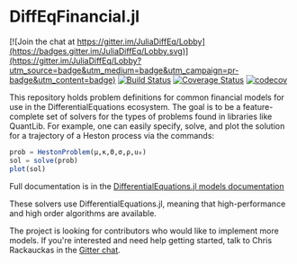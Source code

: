 # DiffEqFinancial.jl

[![Join the chat at https://gitter.im/JuliaDiffEq/Lobby](https://badges.gitter.im/JuliaDiffEq/Lobby.svg)](https://gitter.im/JuliaDiffEq/Lobby?utm_source=badge&utm_medium=badge&utm_campaign=pr-badge&utm_content=badge)
[![Build Status](https://github.com/SciML/DiffEqFinancial.jl/workflows/CI/badge.svg)](https://github.com/SciML/DiffEqFinancial.jl/actions?query=workflow%3ACI)
[![Coverage Status](https://coveralls.io/repos/github/JuliaDiffEq/FinancialModels.jl/badge.svg)](https://coveralls.io/github/JuliaDiffEq/DiffEqFinancial.jl)
[![codecov](https://codecov.io/gh/JuliaDiffEq/FinancialModels.jl/branch/master/graph/badge.svg)](https://codecov.io/gh/JuliaDiffEq/DiffEqFinancial.jl)

This repository holds problem definitions for common financial models for use in
the DifferentialEquations ecosystem. The goal is to be a feature-complete set of
solvers for the types of problems found in libraries like QuantLib. For example,
one can easily specify, solve, and plot the solution for a trajectory of a Heston
process via the commands:

```julia
prob = HestonProblem(μ,κ,Θ,σ,ρ,u₀)
sol = solve(prob)
plot(sol)
```

Full documentation is in the
[DifferentialEquations.jl models documentation](http://docs.juliadiffeq.org/dev/models/financial.html)

These solvers use DifferentialEquations.jl, meaning that high-performance and
high order algorithms are available.

The project is looking for contributors who would like to implement more models.
If you're interested and need help getting started, talk to Chris Rackauckas in
the [Gitter chat](https://gitter.im/JuliaDiffEq/Lobby).
